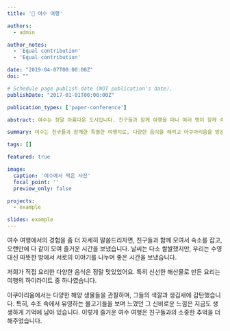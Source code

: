 ```yaml
---
title: '🌊 여수 여행'

authors:
  - admin

author_notes:
  - 'Equal contribution'
  - 'Equal contribution'

date: "2019-04-07T00:00:00Z"
doi: ""

# Schedule page publish date (NOT publication's date).
publishDate: "2017-01-01T00:00:00Z"

publication_types: ['paper-conference']

abstract: 여수는 정말 아름다운 도시입니다. 친구들과 함께 여행을 떠나 여러 명이 함께 숙소를 잡고, 정말 즐거운 시간을 보냈습니다. 날씨가 약간 쌀쌀했지만 그 덕분에 바다에 들어가는 대신, 더 많은 이야기를 나누고 소중한 추억을 만들 수 있었습니다. 우리가 준비한 다양한 음식을 해먹으며, 서로의 요리 실력을 뽐내기도 했습니다. 특히, 신선한 해산물로 만든 요리는 정말 맛있었습니다. 그리고 아쿠아리움에 가서 다양한 해양 생물들을 관찰하며 감탄의 연속이었습니다. 아쿠아리움에서 본 예쁜 물고기와 해양 생물들은 모두 우리의 여행의 하이라이트였습니다. 이렇게 좋은 친구들과 함께한 여수 여행은 정말 잊지 못할 추억으로 남을 것 같습니다.

summary: 여수는 친구들과 함께한 특별한 여행지로, 다양한 음식을 해먹고 아쿠아리움을 방문하며 즐거운 시간을 보냈습니다.

tags: []

featured: true

image:
  caption: '여수에서 찍은 사진'
  focal_point: ''
  preview_only: false

projects:
  - example

slides: example
---
```


여수 여행에서의 경험을 좀 더 자세히 말씀드리자면, 친구들과 함께 모여서 숙소를 잡고, 오랜만에 다 같이 모여 즐거운 시간을 보냈습니다. 날씨는 다소 쌀쌀했지만, 우리는 수영 대신 따뜻한 방에서 서로의 이야기를 나누며 좋은 시간을 보냈습니다.

저희가 직접 요리한 다양한 음식은 정말 맛있었어요. 특히 신선한 해산물로 만든 요리는 여행의 하이라이트 중 하나였습니다.

아쿠아리움에서는 다양한 해양 생물들을 관찰하며, 그들의 색깔과 생김새에 감탄했습니다. 특히, 수조 속에서 유영하는 물고기들을 보며 느꼈던 그 신비로운 느낌은 지금도 생생하게 기억에 남아 있습니다. 이렇게 즐거운 여수 여행은 친구들과의 소중한 추억을 더해주었습니다.
